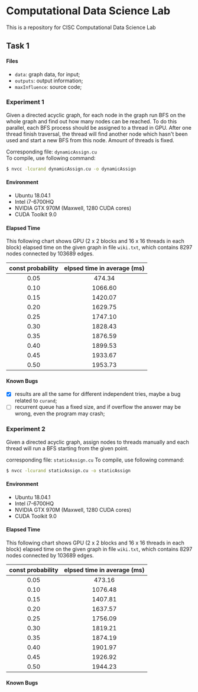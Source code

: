 # Computational Data Science Lab

This is a repository for CISC Computational Data Science Lab

## Task 1

#### Files

- `data`: graph data, for input;  
- `outputs`: output information;  
- `maxInfluence`: source code;

### Experiment 1

Given a directed acyclic graph, for each node in the graph run BFS on the whole graph and find out how many nodes can be reached. To do this parallel, each BFS process should be assigned to a thread in GPU. After one thread finish traversal, the thread will find another node which hasn't been used and start a new BFS from this node. Amount of threads is fixed.

Corresponding file: `dynamicAssign.cu`  
To compile, use following command:

```bash
$ nvcc -lcurand dynamicAssign.cu -o dynamicAssign
```

#### Environment

- Ubuntu 18.04.1  
- Intel i7-6700HQ  
- NVIDIA GTX 970M (Maxwell, 1280 CUDA cores)  
- CUDA Toolkit 9.0

#### Elapsed Time

This following chart shows GPU (2 x 2 blocks and 16 x 16 threads in each block) elapsed time on the given graph in file `wiki.txt`, which contains 8297 nodes connected by 103689 edges.

|const probability|elpsed time in average (ms)|
|:-:|:-:|
|0.05|474.34|
|0.10|1066.60|
|0.15|1420.07|
|0.20|1629.75|
|0.25|1747.10|
|0.30|1828.43|
|0.35|1876.59|
|0.40|1899.53|
|0.45|1933.67|
|0.50|1953.73|

#### Known Bugs

- [x] results are all the same for different independent tries, maybe a bug related to `curand`;  
- [ ] recurrent queue has a fixed size, and if overflow the answer may be wrong, even the program may crash;  

### Experiment 2

Given a directed acyclic graph, assign nodes to threads manually and each thread will run a BFS starting from the given point.

corresponding file: `staticAssign.cu`
To compile, use following command:

```bash
$ nvcc -lcurand staticAssign.cu -o staticAssign
```

#### Environment

- Ubuntu 18.04.1  
- Intel i7-6700HQ  
- NVIDIA GTX 970M (Maxwell, 1280 CUDA cores)  
- CUDA Toolkit 9.0

#### Elapsed Time

This following chart shows GPU (2 x 2 blocks and 16 x 16 threads in each block) elapsed time on the given graph in file `wiki.txt`, which contains 8297 nodes connected by 103689 edges.

|const probability|elpsed time in average (ms)|
|:-:|:-:|
|0.05|473.16|
|0.10|1076.48|
|0.15|1407.81|
|0.20|1637.57|
|0.25|1756.09|
|0.30|1819.21|
|0.35|1874.19|
|0.40|1901.97|
|0.45|1926.92|
|0.50|1944.23|

#### Known Bugs